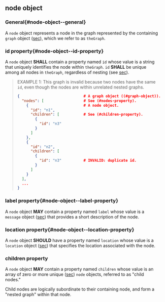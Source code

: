 ## node object

### General{#node-object--general}

A `node` object represents a node in the graph represented by the containing `graph` object ([sec](#graph-object)), which we refer to as `theGraph`.

### id property{#node-object--id-property}

A `node` object **SHALL** contain a property named `id` whose value is a string that uniquely identifies the node within `theGraph`. `id` **SHALL** be unique among all nodes in `theGraph`, regardless of nesting (see [sec](#children-property)).

> EXAMPLE 1: This graph is invalid because two nodes have the same `id`, even though the nodes are within unrelated nested graphs.
>
> ```json
> {                             # A graph object ((#graph-object)).
>   "nodes": [                  # See (#nodes-property).
>     {                         # A node object.
>       "id": "n1",
>       "children": [           # See (#children-property).
>         {
>           "id": "n3"
>         }
>       ]
>     },
>     {
>       "id": "n2",
>       "children": [
>         {
>           "id": "n3"          # INVALID: duplicate id.
>         }
>       ]
>     }
>   ],
>   ...
> }
> ```

### label property{#node-object--label-property}

A `node` object **MAY** contain a property named `label` whose value is a `message` object ([sec](#message-object)) that provides a short description of the node.

### location property{#node-object--location-property}

A `node` object **SHOULD** have a property named `location` whose value is a `location` object ([sec](#location-object)) that specifies the location associated with the node.

### children property

A `node` object **MAY** contain a property named `children` whose value is an array of zero or more unique ([sec](#array-properties-with-unique-values)) `node` objects, referred to as "child nodes."

Child nodes are logically subordinate to their containing node, and form a "nested graph" within that node.
